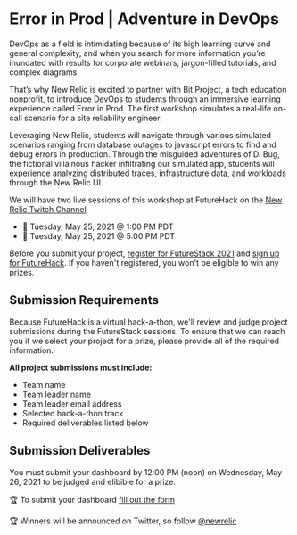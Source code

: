 # Error in Prod | Adventure in DevOps

DevOps as a field is intimidating because of its high learning curve and general complexity, and when you search for more information you’re inundated with results for corporate webinars, jargon-filled tutorials, and complex diagrams.

That’s why New Relic is excited to partner with Bit Project, a tech education nonprofit, to introduce DevOps to students through an immersive learning experience called Error in Prod. The first workshop simulates a real-life on-call scenario for a site reliability engineer.

Leveraging New Relic, students will navigate through various simulated scenarios ranging from database outages to javascript errors to find and debug errors in production. Through the misguided adventures of D. Bug, the fictional villainous hacker infiltrating our simulated app, students will experience analyzing distributed traces, infrastructure data, and workloads through the New Relic UI.


We will have two live sessions of this workshop at FutureHack on the [New Relic Twitch Channel](twitch.tv/new_relic)

- 📅 Tuesday, May 25, 2021 @ 1:00 PM PDT
- 📅 Tuesday, May 25, 2021 @ 5:00 PM PDT


Before you submit your project, [register for FutureStack 2021](https://newrelic.com/futurestack) and [sign up for FutureHack](https://docs.google.com/forms/d/e/1FAIpQLSd-VG61vO3WbCza51Qsv7nsofBGvAtXVLR9XsPZOwhjKCWTOw/viewform). If you haven't registered, you won't be eligible to win any prizes.

## Submission Requirements

Because FutureHack is a virtual hack-a-thon, we'll review and judge project submissions during the FutureStack sessions. To ensure that we can reach you if we select your project for a prize, please provide all of the required information.

**All project submissions must include:**

- Team name
- Team leader name
- Team leader email address
- Selected hack-a-thon track
- Required deliverables listed below

## Submission Deliverables

You must submit your dashboard by 12:00 PM (noon) on Wednesday, May 26, 2021 to be judged and elibible for a prize.

🏆 To submit your dashboard [fill out the form](https://airtable.com/shrba43u0GaDq4UbW)

🏆 Winners will be announced on Twitter, so follow [@newrelic](https://twitter.com/newrelic)
